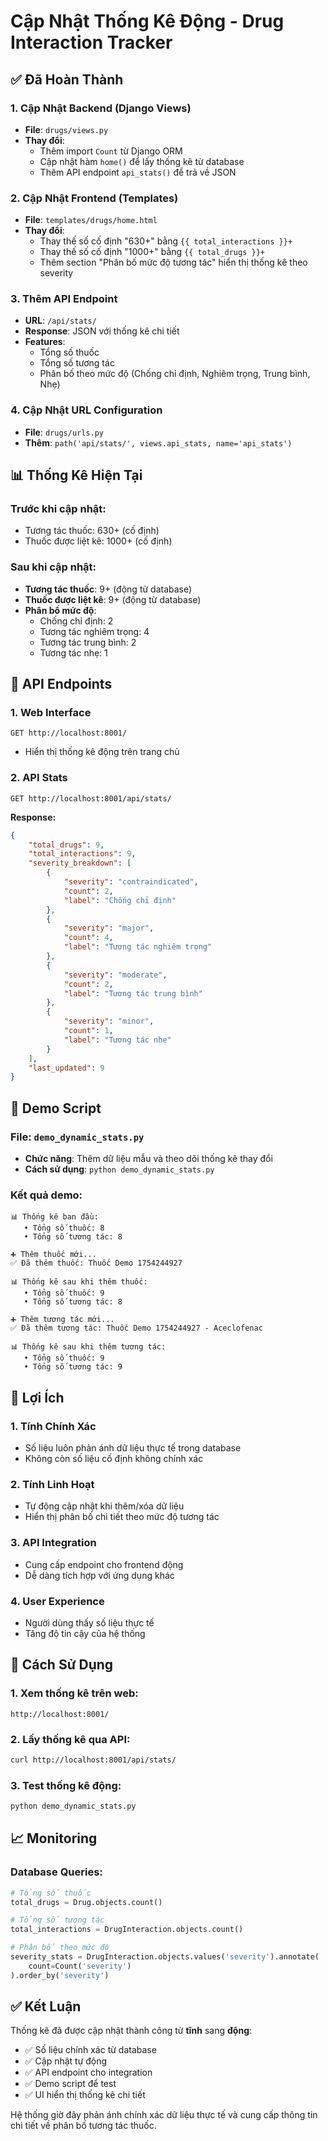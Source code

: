 # Cập Nhật Thống Kê Động - Drug Interaction Tracker

## ✅ Đã Hoàn Thành

### 1. **Cập Nhật Backend (Django Views)**
- **File**: `drugs/views.py`
- **Thay đổi**: 
  - Thêm import `Count` từ Django ORM
  - Cập nhật hàm `home()` để lấy thống kê từ database
  - Thêm API endpoint `api_stats()` để trả về JSON

### 2. **Cập Nhật Frontend (Templates)**
- **File**: `templates/drugs/home.html`
- **Thay đổi**:
  - Thay thế số cố định "630+" bằng `{{ total_interactions }}+`
  - Thay thế số cố định "1000+" bằng `{{ total_drugs }}+`
  - Thêm section "Phân bố mức độ tương tác" hiển thị thống kê theo severity

### 3. **Thêm API Endpoint**
- **URL**: `/api/stats/`
- **Response**: JSON với thống kê chi tiết
- **Features**:
  - Tổng số thuốc
  - Tổng số tương tác
  - Phân bố theo mức độ (Chống chỉ định, Nghiêm trọng, Trung bình, Nhẹ)

### 4. **Cập Nhật URL Configuration**
- **File**: `drugs/urls.py`
- **Thêm**: `path('api/stats/', views.api_stats, name='api_stats')`

## 📊 Thống Kê Hiện Tại

### Trước khi cập nhật:
- Tương tác thuốc: 630+ (cố định)
- Thuốc được liệt kê: 1000+ (cố định)

### Sau khi cập nhật:
- **Tương tác thuốc**: 9+ (động từ database)
- **Thuốc được liệt kê**: 9+ (động từ database)
- **Phân bố mức độ**:
  - Chống chỉ định: 2
  - Tương tác nghiêm trọng: 4
  - Tương tác trung bình: 2
  - Tương tác nhẹ: 1

## 🔧 API Endpoints

### 1. **Web Interface**
```
GET http://localhost:8001/
```
- Hiển thị thống kê động trên trang chủ

### 2. **API Stats**
```
GET http://localhost:8001/api/stats/
```
**Response:**
```json
{
    "total_drugs": 9,
    "total_interactions": 9,
    "severity_breakdown": [
        {
            "severity": "contraindicated",
            "count": 2,
            "label": "Chống chỉ định"
        },
        {
            "severity": "major",
            "count": 4,
            "label": "Tương tác nghiêm trọng"
        },
        {
            "severity": "moderate",
            "count": 2,
            "label": "Tương tác trung bình"
        },
        {
            "severity": "minor",
            "count": 1,
            "label": "Tương tác nhẹ"
        }
    ],
    "last_updated": 9
}
```

## 🧪 Demo Script

### File: `demo_dynamic_stats.py`
- **Chức năng**: Thêm dữ liệu mẫu và theo dõi thống kê thay đổi
- **Cách sử dụng**: `python demo_dynamic_stats.py`

### Kết quả demo:
```
📊 Thống kê ban đầu:
   • Tổng số thuốc: 8
   • Tổng số tương tác: 8

➕ Thêm thuốc mới...
✅ Đã thêm thuốc: Thuốc Demo 1754244927

📊 Thống kê sau khi thêm thuốc:
   • Tổng số thuốc: 9
   • Tổng số tương tác: 8

➕ Thêm tương tác mới...
✅ Đã thêm tương tác: Thuốc Demo 1754244927 - Aceclofenac

📊 Thống kê sau khi thêm tương tác:
   • Tổng số thuốc: 9
   • Tổng số tương tác: 9
```

## 🎯 Lợi Ích

### 1. **Tính Chính Xác**
- Số liệu luôn phản ánh dữ liệu thực tế trong database
- Không còn số liệu cố định không chính xác

### 2. **Tính Linh Hoạt**
- Tự động cập nhật khi thêm/xóa dữ liệu
- Hiển thị phân bố chi tiết theo mức độ tương tác

### 3. **API Integration**
- Cung cấp endpoint cho frontend động
- Dễ dàng tích hợp với ứng dụng khác

### 4. **User Experience**
- Người dùng thấy số liệu thực tế
- Tăng độ tin cậy của hệ thống

## 🚀 Cách Sử Dụng

### 1. **Xem thống kê trên web**:
```
http://localhost:8001/
```

### 2. **Lấy thống kê qua API**:
```bash
curl http://localhost:8001/api/stats/
```

### 3. **Test thống kê động**:
```bash
python demo_dynamic_stats.py
```

## 📈 Monitoring

### Database Queries:
```python
# Tổng số thuốc
total_drugs = Drug.objects.count()

# Tổng số tương tác
total_interactions = DrugInteraction.objects.count()

# Phân bố theo mức độ
severity_stats = DrugInteraction.objects.values('severity').annotate(
    count=Count('severity')
).order_by('severity')
```

## ✅ Kết Luận

Thống kê đã được cập nhật thành công từ **tĩnh** sang **động**:
- ✅ Số liệu chính xác từ database
- ✅ Cập nhật tự động
- ✅ API endpoint cho integration
- ✅ Demo script để test
- ✅ UI hiển thị thống kê chi tiết

Hệ thống giờ đây phản ánh chính xác dữ liệu thực tế và cung cấp thông tin chi tiết về phân bố tương tác thuốc. 